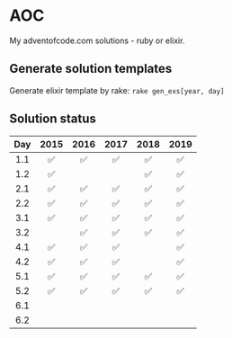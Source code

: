 # AOC

My adventofcode.com solutions - ruby or elixir.

## Generate solution templates

Generate elixir template by rake: `rake gen_exs[year, day]`

## Solution status
| Day | 2015 | 2016 | 2017 | 2018 | 2019 |
| :-: | :--: | :--: | :--: | :--: | :--: |
| 1.1 | ✅   | ✅   | ✅   | ✅  |  ✅    |
| 1.2 | ✅   |      |      | ✅  | ✅      |
| 2.1 |  ✅    |  ✅    |  ✅    |  ✅    | ✅      |
| 2.2 |  ✅    |  ✅    |  ✅    |  ✅    | ✅      |
| 3.1 |  ✅    |  ✅    |  ✅    |  ✅    |   ✅    |
| 3.2 |      |    ✅  |   ✅   |  ✅    |    ✅   |
| 4.1 |  ✅    |  ✅    |   ✅   |      |     ✅  |
| 4.2 |  ✅    |  ✅    |   ✅   |      |     ✅  |
| 5.1 |  ✅    |  ✅    |  ✅    |  ✅    | ✅      |
| 5.2 |  ✅    |  ✅    |  ✅    |  ✅    | ✅      |
| 6.1 |      |      |      |      |       |
| 6.2 |      |      |      |      |       |

